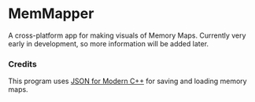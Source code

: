 # MemMapper

A cross-platform app for making visuals of Memory Maps. Currently very early in development, so more information will be added later.

### Credits

This program uses [JSON for Modern C++](https://github.com/nlohmann/json) for saving and loading memory maps.